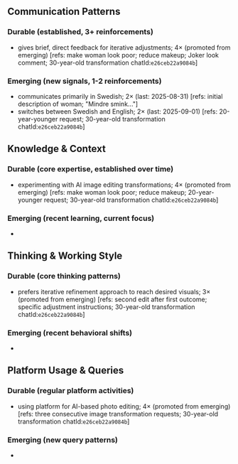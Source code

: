 ## Communication Patterns
### Durable (established, 3+ reinforcements)
- gives brief, direct feedback for iterative adjustments; 4× (promoted from emerging) [refs: make woman look poor; reduce makeup; Joker look comment; 30-year-old transformation chatId:`e26ceb22a9084b`]

### Emerging (new signals, 1-2 reinforcements)
- communicates primarily in Swedish; 2× (last: 2025-08-31) [refs: initial description of woman; "Mindre smink..."]
- switches between Swedish and English; 2× (last: 2025-09-01) [refs: 20-year-younger request; 30-year-old transformation chatId:`e26ceb22a9084b`]

## Knowledge & Context
### Durable (core expertise, established over time)
- experimenting with AI image editing transformations; 4× (promoted from emerging) [refs: make woman look poor; reduce makeup; 20-year-younger request; 30-year-old transformation chatId:`e26ceb22a9084b`]

### Emerging (recent learning, current focus)  
-  

## Thinking & Working Style
### Durable (core thinking patterns)
- prefers iterative refinement approach to reach desired visuals; 3× (promoted from emerging) [refs: second edit after first outcome; specific adjustment instructions; 30-year-old transformation chatId:`e26ceb22a9084b`]

### Emerging (recent behavioral shifts)
-  

## Platform Usage & Queries
### Durable (regular platform activities)
- using platform for AI-based photo editing; 4× (promoted from emerging) [refs: three consecutive image transformation requests; 30-year-old transformation chatId:`e26ceb22a9084b`]

### Emerging (new query patterns)
-  
